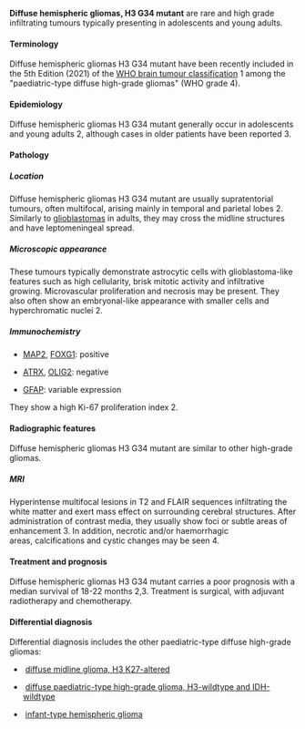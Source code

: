 
**Diffuse hemispheric gliomas, H3 G34 mutant** are rare and high grade infiltrating tumours typically presenting in adolescents and young adults.

#### Terminology

Diffuse hemispheric gliomas H3 G34 mutant have been recently included in the 5th Edition (2021) of the [WHO brain tumour classification](https://radiopaedia.org/articles/who-classification-of-cns-tumours-1) 1 among the "paediatric-type diffuse high-grade gliomas" (WHO grade 4). 

#### Epidemiology

Diffuse hemispheric gliomas H3 G34 mutant generally occur in adolescents and young adults 2, although cases in older patients have been reported 3. 

#### Pathology

##### Location

Diffuse hemispheric gliomas H3 G34 mutant are usually supratentorial tumours, often multifocal, arising mainly in temporal and parietal lobes 2. Similarly to [glioblastomas](https://radiopaedia.org/articles/glioblastoma-idh-wildtype "Glioblastomas") in adults, they may cross the midline structures and have leptomeningeal spread.

##### Microscopic appearance

These tumours typically demonstrate astrocytic cells with glioblastoma-like features such as high cellularity, brisk mitotic activity and infiltrative growing. Microvascular proliferation and necrosis may be present. They also often show an embryonal-like appearance with smaller cells and hyperchromatic nuclei 2.

##### Immunochemistry

- [MAP2](https://radiopaedia.org/articles/missing?article%5Btitle%5D=map2), [FOXG1](https://radiopaedia.org/articles/missing?article%5Btitle%5D=foxg1): positive
    
- [ATRX​](https://radiopaedia.org/articles/alpha-thalassemia-intellectual-disability-syndrome-x-linked-atrx-gene-tumour-marker), [OLIG2](https://radiopaedia.org/articles/missing?article%5Btitle%5D=olig2): negative
    
- [GFAP](https://radiopaedia.org/articles/gfap): variable expression
    

They show a high Ki-67 proliferation index 2.

#### Radiographic features

Diffuse hemispheric gliomas H3 G34 mutant are similar to other high-grade gliomas. 

##### MRI

Hyperintense multifocal lesions in T2 and FLAIR sequences infiltrating the white matter and exert mass effect on surrounding cerebral structures. After administration of contrast media, they usually show foci or subtle areas of enhancement 3. In addition, necrotic and/or haemorrhagic areas, calcifications and cystic changes may be seen 4.

#### Treatment and prognosis

Diffuse hemispheric gliomas H3 G34 mutant carries a poor prognosis with a median survival of 18-22 months 2,3. Treatment is surgical, with adjuvant radiotherapy and chemotherapy.

#### Differential diagnosis

Differential diagnosis includes the other paediatric-type diffuse high-grade gliomas:

-  [diffuse midline glioma, H3 K27-altered](https://radiopaedia.org/articles/diffuse-midline-glioma-h3-k27-altered)
    
-  [diffuse paediatric-type high-grade glioma, H3-wildtype and IDH-wildtype](https://radiopaedia.org/articles/diffuse-paediatric-type-high-grade-gliomas-h3-wildtype-and-idh-wildtype)
    
-  [infant-type hemispheric glioma](https://radiopaedia.org/articles/infant-type-hemispheric-glioma-1)